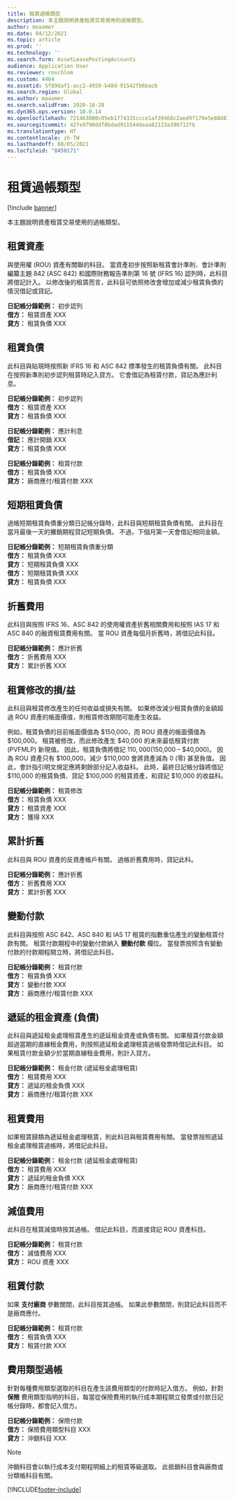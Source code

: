 ```yaml
---
title: 租賃過帳類型
description: 本主題說明資產租賃交易使用的過帳類型。
author: moaamer
ms.date: 04/12/2021
ms.topic: article
ms.prod: ''
ms.technology: ''
ms.search.form: AssetLeasePostingAccounts
audience: Application User
ms.reviewer: roschlom
ms.custom: 4464
ms.assetid: 5f89daf1-acc2-4959-b48d-91542fb6bacb
ms.search.region: Global
ms.author: moaamer
ms.search.validFrom: 2020-10-28
ms.dyn365.ops.version: 10.0.14
ms.openlocfilehash: 721463000c05eb1774335ccce1af39468c2aed9f179e5e88d8725f4d265d6870
ms.sourcegitcommit: 42fe9790ddf0bdad911544deaa82123a396712fb
ms.translationtype: HT
ms.contentlocale: zh-TW
ms.lasthandoff: 08/05/2021
ms.locfileid: "8450171"
---
```

# <a name="lease-posting-types"></a>租賃過帳類型

[!include [banner](../includes/banner.md)]

本主題說明資產租賃交易使用的過帳類型。

## <a name="lease-asset"></a>租賃資產

與使用權 (ROU) 資產有關聯的科目。 當資產初步按照新租賃會計準則、會計準則編纂主題 842 (ASC 842) 和國際財務報告準則第 16 號 (IFRS 16) 認列時，此科目將借記計入。 以修改後的租賃而言，此科目可依照修改會增加或減少租賃負債的情況借記或貸記。

**日記帳分錄範例：** 初步認列<br>
**借方：** 租賃資產 XXX<br>
**貸方：** 租賃負債 XXX

## <a name="lease-liability"></a>租賃負債

此科目與貼現時按照新 IFRS 16 和 ASC 842 標準發生的租賃負債有關。 此科目在按照新準則初步認列租賃時記入貸方。 它會借記為租賃付款，貸記為應計利息。

**日記帳分錄範例：** 初步認列<br>
**借方：** 租賃資產 XXX<br>
**貸方：** 租賃負債 XXX

**日記帳分錄範例：** 應計利息<br>
**借記：** 應計開銷 XXX<br>
**貸方：** 租賃負債 XXX

**日記帳分錄範例：** 租賃付款<br>
**借方：** 租賃負債 XXX<br>
**貸方：** 廠商應付/租賃付款 XXX

## <a name="short-term-lease-liability"></a>短期租賃負債

過帳短期租賃負債重分類日記帳分錄時，此科目與短期租賃負債有關。 此科目在當月最後一天的攤銷期程貸記短期負債。 不過，下個月第一天會借記相同金額。

**日記帳分錄範例：** 短期租賃負債重分類<br>
**借方：** 租賃負債 XXX<br>
**貸方：** 短期租賃負債 XXX<br>
**借方：** 短期租賃負債 XXX<br>
**貸方：** 租賃負債 XXX

## <a name="depreciation-expense"></a>折舊費用

此科目與按照 IFRS 16、ASC 842 的使用權資產折舊相關費用和按照 IAS 17 和 ASC 840 的融資租賃費用有關。 當 ROU 資產每個月折舊時，將借記此科目。

**日記帳分錄範例：** 應計折舊<br>
**借方：** 折舊費用 XXX<br>
**貸方：** 累計折舊 XXX

## <a name="gainloss-on-lease-modification"></a>租賃修改的損/益

此科目與租賃修改產生的任何收益或損失有關。 如果修改減少租賃負債的金額超過 ROU 資產的帳面價值，則租賃修改期間可能產生收益。

例如，租賃負債的目前帳面價值為 $150,000，而 ROU 資產的帳面價值為 $100,000。 租賃被修改，而此修改產生 $40,000 的未來最低租賃付款 (PVFMLP) 新現值。 因此，租賃負債將借記 $110,000 ($150,000 – $40,000)。 因為 ROU 資產只有 $100,000，減少 $110,000 會將資產減為 0 (零) 甚至負值。 因此，會計指引明文規定應將剩餘部分記入收益科。 此時，最終日記帳分錄將借記 $110,000 的租賃負債、貸記 $100,000 的租賃資產，和貸記 $10,000 的收益科。

**日記帳分錄範例：** 租賃修改<br>
**借方：** 租賃負債 XXX<br>
**貸方：** 租賃資產 XXX<br>
**貸方：** 獲得 XXX

## <a name="accumulated-depreciation"></a>累計折舊

此科目與 ROU 資產的反資產帳戶有關。 過帳折舊費用時，貸記此科。

**日記帳分錄範例：** 應計折舊<br>
**借方：** 折舊費用 XXX<br>
**貸方：** 累計折舊 XXX

## <a name="variable-payment"></a>變動付款

此科目與按照 ASC 842、ASC 840 和 IAS 17 租賃的指數重估產生的變動租賃付款有關。 租賃付款期程中的變動付款納入 **變動付款** 欄位。 當發票按照含有變動付款的付款期程開立時，將借記此科目。

**日記帳分錄範例：** 租賃付款<br>
**借方：** 租賃負債 XXX<br>
**貸方：** 變動付款 XXX<br>
**貸方：** 廠商應付/租賃付款 XXX

## <a name="deferred-rent-asset-liability"></a>遞延的租金資產 (負債)

此科目與遞延租金處理租賃產生的遞延租金資產或負債有關。 如果租賃付款金額超過當期的直線租金費用，則按照遞延租金處理租賃過帳發票時借記此科目。 如果租賃付款金額少於當期直線租金費用，則計入貸方。

**日記帳分錄範例：** 租金付款 (遞延租金處理租賃)<br>
**借方：** 租賃費用 XXX<br>
**貸方：** 遞延的租金負債 XXX<br>
**貸方：** 廠商應付/租賃付款 XXX

## <a name="lease-expense"></a>租賃費用

如果租賃歸類為遞延租金處理租賃，則此科目與租賃費用有關。 當發票按照遞延租金處理租賃過帳時，將借記此科目。

**日記帳分錄範例：** 租金付款 (遞延租金處理租賃)<br>
**借方：** 租賃費用 XXX<br>
**貸方：** 遞延的租金負債 XXX<br>
**貸方：** 廠商應付/租賃付款 XXX

## <a name="impairment-expense"></a>減值費用

此科目在租賃減值時按其過帳。 借記此科目，而直接貸記 ROU 資產科目。

**日記帳分錄範例：** 租賃付款<br>
**借方：** 減值費用 XXX<br>
**貸方：** ROU 資產 XXX

## <a name="lease-payment"></a>租賃付款

如果 **支付廠商** 參數關閉，此科目按其過帳。 如果此參數關閉，則貸記此科目而不是廠商應付。

**日記帳分錄範例：** 租賃付款<br>
**借方：** 租賃負債 XXX<br>
**貸方：** 租賃付款 XXX

## <a name="expense-type-postings"></a>費用類型過帳

針對每種費用類型選取的科目在產生該費用類型的付款時記入借方。 例如，針對 **保險** 費用類型指明的科目，每當從保險費用的執行成本期程開立發票或付款日記帳分錄時，都會記入借方。

**日記帳分錄範例：** 保險付款<br>
**借方：** 保險費用類型科目 XXX<br>
**貸方：** 沖銷科目 XXX

> [!NOTE]
> 沖銷科目會以執行成本支付期程明細上的租賃等級選取。 此抵銷科目會與廠商或分類帳科目有關。


[!INCLUDE[footer-include](../../includes/footer-banner.md)]
